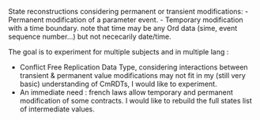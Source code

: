 State reconstructions considering permanent or transient modifications:
    - Permanent modification of a parameter event.
    - Temporary modification with a time boundary.
    note that time may be any Ord data (sime, event sequence number...) but not nececarily date/time.

The goal is to experiment for multiple subjects and in multiple lang : 
- Conflict Free Replication Data Type, considering interactions between transient & permanent value modifications may not
  fit in my (still very basic) understanding of CmRDTs, I would like to experiment.
- An immediate need : french laws allow temporary and permanent modification of some contracts. I would like
  to rebuild the full states list of intermediate values.